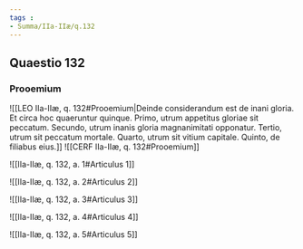 ```yaml
---
tags : 
- Summa/IIa-IIæ/q.132
---
```


## Quaestio 132

### Prooemium

![[LEO IIa-IIæ, q. 132#Prooemium|Deinde considerandum est de inani gloria. Et circa hoc quaeruntur quinque. Primo, utrum appetitus gloriae sit peccatum. Secundo, utrum inanis gloria magnanimitati opponatur. Tertio, utrum sit peccatum mortale. Quarto, utrum sit vitium capitale. Quinto, de filiabus eius.]]
![[CERF IIa-IIæ, q. 132#Prooemium]]

![[IIa-IIæ, q. 132, a. 1#Articulus 1]]

![[IIa-IIæ, q. 132, a. 2#Articulus 2]]

![[IIa-IIæ, q. 132, a. 3#Articulus 3]]

![[IIa-IIæ, q. 132, a. 4#Articulus 4]]

![[IIa-IIæ, q. 132, a. 5#Articulus 5]]

